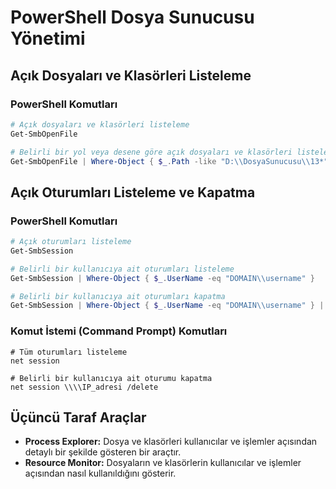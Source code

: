 # PowerShell Dosya Sunucusu Yönetimi

## Açık Dosyaları ve Klasörleri Listeleme

### PowerShell Komutları

```powershell
# Açık dosyaları ve klasörleri listeleme
Get-SmbOpenFile

```

```powershell
# Belirli bir yol veya desene göre açık dosyaları ve klasörleri listeleme
Get-SmbOpenFile | Where-Object { $_.Path -like "D:\\DosyaSunucusu\\13*" }

```

## Açık Oturumları Listeleme ve Kapatma

### PowerShell Komutları

```powershell
# Açık oturumları listeleme
Get-SmbSession

```

```powershell
# Belirli bir kullanıcıya ait oturumları listeleme
Get-SmbSession | Where-Object { $_.UserName -eq "DOMAIN\\username" }

```

```powershell
# Belirli bir kullanıcıya ait oturumları kapatma
Get-SmbSession | Where-Object { $_.UserName -eq "DOMAIN\\username" } | Close-SmbSession

```

### Komut İstemi (Command Prompt) Komutları

```
# Tüm oturumları listeleme
net session

```

```
# Belirli bir kullanıcıya ait oturumu kapatma
net session \\\\IP_adresi /delete

```

## Üçüncü Taraf Araçlar

- **Process Explorer:** Dosya ve klasörleri kullanıcılar ve işlemler açısından detaylı bir şekilde gösteren bir araçtır.
- **Resource Monitor:** Dosyaların ve klasörlerin kullanıcılar ve işlemler açısından nasıl kullanıldığını gösterir.
